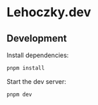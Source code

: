 # Lehoczky.dev

## Development

Install dependencies:

```sh
pnpm install
```

Start the dev server:

```sh
pnpm dev
```
